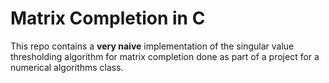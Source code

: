 Matrix Completion in C
============================

This repo contains a **very naive** implementation of the singular value thresholding algorithm for matrix completion done as part of a project for a numerical algorithms class. 


